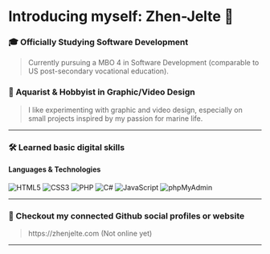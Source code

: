 # Introducing myself: Zhen-Jelte 🐳

### 🎓 Officially Studying Software Development
> Currently pursuing a MBO 4 in Software Development (comparable to US post-secondary vocational education).

### 🪸 Aquarist & Hobbyist in Graphic/Video Design
> I like experimenting with graphic and video design, especially on small projects inspired by my passion for marine life.

---

### 🛠️ Learned basic digital skills

#### Languages & Technologies
<p align="left">
  <img src="https://img.shields.io/badge/HTML5-E34F26?style=for-the-badge&logo=html5&logoColor=white" alt="HTML5" />
  <img src="https://img.shields.io/badge/CSS3-1572B6?style=for-the-badge&logo=css3&logoColor=white" alt="CSS3" />
  <img src="https://img.shields.io/badge/PHP-777BB4?style=for-the-badge&logo=php&logoColor=white" alt="PHP" />
  <img src="https://img.shields.io/badge/C%23-239120?style=for-the-badge&logo=c-sharp&logoColor=white" alt="C#" />
  <img src="https://img.shields.io/badge/JavaScript-F7DF1E?style=for-the-badge&logo=javascript&logoColor=black" alt="JavaScript" />
  <img src="https://img.shields.io/badge/phpMyAdmin-6C78AF?style=for-the-badge&logo=phpmyadmin&logoColor=white" alt="phpMyAdmin" />
</p>

---

### 🌊 Checkout my connected Github social profiles or website
> <p> https://zhenjelte.com (Not online yet) <p/>
  
---

